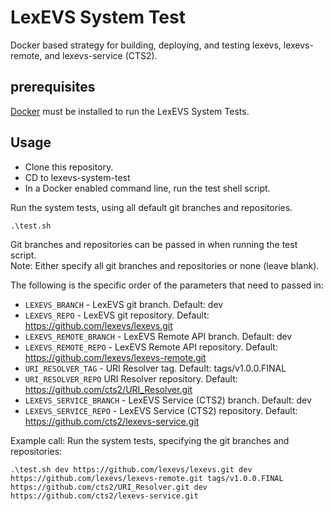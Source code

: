 LexEVS System Test
===================

Docker based strategy for building, deploying, and testing lexevs, lexevs-remote, and lexevs-service (CTS2). 

## prerequisites
[Docker](https://docs.docker.com/) must be installed to run the LexEVS System Tests. 

## Usage
* Clone this repository.  
* CD to lexevs-system-test
* In a Docker enabled command line, run the test shell script.

Run the system tests, using all default git branches and repositories.

```
.\test.sh
```
Git branches and repositories can be passed in when running the test script.  
Note: Either specify all git branches and repositories or none (leave blank).

The following is the specific order of the parameters that need to passed in:
* ```LEXEVS_BRANCH``` - LexEVS git branch.  Default: dev
* ```LEXEVS_REPO``` - LexEVS git repository. Default: https://github.com/lexevs/lexevs.git
* ```LEXEVS_REMOTE_BRANCH``` - LexEVS Remote API branch. Default: dev
* ```LEXEVS_REMOTE_REPO``` - LexEVS Remote API repository. Default: https://github.com/lexevs/lexevs-remote.git
* ```URI_RESOLVER_TAG``` - URI Resolver tag. Default: tags/v1.0.0.FINAL
* ```URI_RESOLVER_REPO``` URI Resolver repository. Default: https://github.com/cts2/URI_Resolver.git
* ```LEXEVS_SERVICE_BRANCH``` - LexEVS Service (CTS2) branch. Default: dev
* ```LEXEVS_SERVICE_REPO``` - LexEVS Service (CTS2) repository. Default: https://github.com/cts2/lexevs-service.git

Example call: Run the system tests, specifying the git branches and repositories:

```
.\test.sh dev https://github.com/lexevs/lexevs.git dev https://github.com/lexevs/lexevs-remote.git tags/v1.0.0.FINAL https://github.com/cts2/URI_Resolver.git dev https://github.com/cts2/lexevs-service.git
```